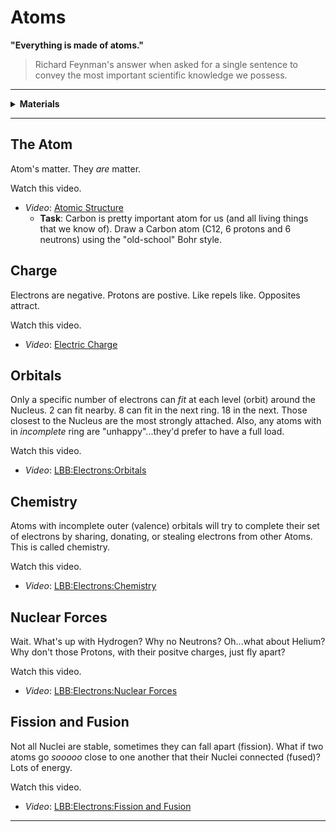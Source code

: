 # Atoms

**"Everything is made of atoms."**
> Richard Feynman's answer when asked for a single sentence to convey the most important scientific knowledge we possess.

----

<details><summary><b>Materials</b></summary><p>

Contents|Level|Description| # |Data|Link|
:-------|:---:|:----------|:-:|:--:|:--:|
Periodic Table|01|Periodic Table business card|1|[-D-](card)|[-L-](VK)

</p></details>

----

## The Atom

Atom's matter. They *are* matter.

Watch this video.
- *Video*: [Atomic Structure](https://vimeo.com/XXX)
  - **Task**: Carbon is pretty important atom for us (and all living things that we know of). Draw a Carbon atom (C12, 6 protons and 6 neutrons) using the "old-school" Bohr style.

## Charge

Electrons are negative. Protons are postive. Like repels like. Opposites attract.

Watch this video.
- *Video*: [Electric Charge](https://vimeo.com/XXX)

## Orbitals

Only a specific number of electrons can *fit* at each level (orbit) around the Nucleus. 2 can fit nearby. 8 can fit in the next ring. 18 in the next. Those closest to the Nucleus are the most strongly attached. Also, any atoms with in *incomplete* ring are "unhappy"...they'd prefer to have a full load.

Watch this video.
- *Video*: [LBB:Electrons:Orbitals](https://vimeo.com/XXX)

## Chemistry

Atoms with incomplete outer (valence) orbitals will try to complete their set of electrons by sharing, donating, or stealing electrons from other Atoms. This is called chemistry.

Watch this video.
- *Video*: [LBB:Electrons:Chemistry](https://vimeo.com/XXX)

## Nuclear Forces

Wait. What's up with Hydrogen? Why no Neutrons? Oh...what about Helium? Why don't those Protons, with their positve charges, just fly apart?

Watch this video.
- *Video*: [LBB:Electrons:Nuclear Forces](https://vimeo.com/XXX)

## Fission and Fusion

Not all Nuclei are stable, sometimes they can fall apart (fission). What if two atoms go *sooooo* close to one another that their Nuclei connected (fused)? Lots of energy.

Watch this video.
- *Video*: [LBB:Electrons:Fission and Fusion](https://vimeo.com/XXX)

----
